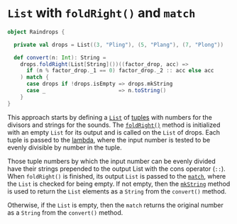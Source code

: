 # `List` with `foldRight()` and `match`

```scala
object Raindrops {

  private val drops = List((3, "Pling"), (5, "Plang"), (7, "Plong"))

  def convert(n: Int): String =
    drops.foldRight(List[String]())((factor_drop, acc) =>
      if (n % factor_drop._1 == 0) factor_drop._2 :: acc else acc
    ) match {
      case drops if !drops.isEmpty => drops.mkString
      case _                       => n.toString()
    }
}
```

This approach starts by defining a [`List`][list] of [tuples][tuple] with numbers for the divisors and strings for the sounds.
The [`foldRight()`][foldright] method is initialized with an empty `List` for its output and is called on the `List` of drops.
Each tuple is passed to the [lambda][lambda], where the input number is tested to be evenly divisible by number in the tuple.

Those tuple numbers by which the input number can be evenly divided have their strings prepended to the output List with the cons operator (`::`).
When `foldRight()` is finished, its output `List` is passed to the [`match`][match], where the `List` is checked for being empty.
If not empty, then the [`mkString`][mkstring] method is used to return the `List` elements as a `String` from the `convert()` method.

Otherwise, if the `List` is empty, then the `match` returns the original number as a `String` from the `convert()` method.

[list]: https://www.scala-lang.org/api/2.13.6/scala/collection/immutable/List.html
[foldRight]: https://www.scala-lang.org/api/2.12.7/scala/collection/immutable/List.html#foldRight[B](z:B)(op:(A,B)=%3EB):B
[tuple]: https://docs.scala-lang.org/tour/tuples.html
[lambda]: https://www.geeksforgeeks.org/lambda-expression-in-scala/
[match]: https://docs.scala-lang.org/tour/pattern-matching.html
[mkstring]: https://www.scala-lang.org/api/2.13.4/scala/collection/immutable/List.html#mkString:String
